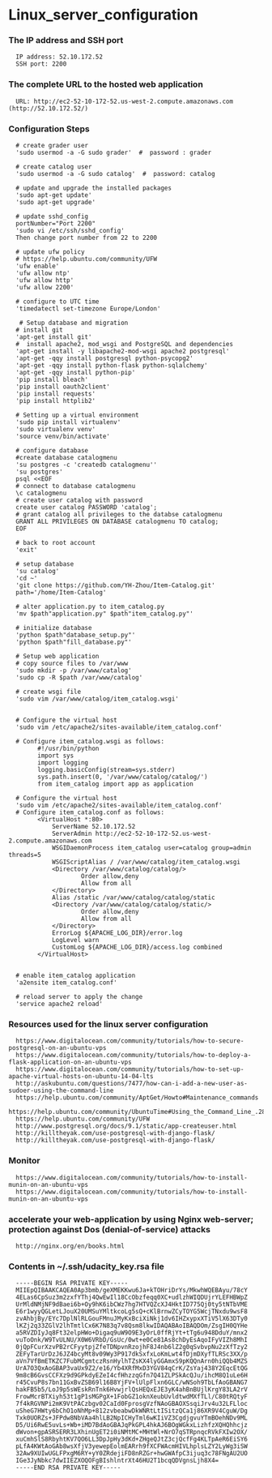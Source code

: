 # Linux_server_configuration

### The IP address and SSH port
      IP address: 52.10.172.52
      SSH port: 2200
   
### The complete URL to the hosted web application
      URL: http://ec2-52-10-172-52.us-west-2.compute.amazonaws.com (http://52.10.172.52/)

### Configuration Steps
      # create grader user
      'sudo usermod -a -G sudo grader'  #  password : grader
      
      # create catalog user
      'sudo usermod -a -G sudo catalog'  #  password: catalog
   
      # update and upgrade the installed packages
      'sudo apt-get update'
      'sudo apt-get upgrade'
  
      # update sshd_config
      portNumber="Port 2200"
      'sudo vi /etc/ssh/sshd_config'
      Then change port number from 22 to 2200

      # update ufw policy
      # https://help.ubuntu.com/community/UFW
      'ufw enable'
      'ufw allow ntp'
      'ufw allow http'
      'ufw allow 2200'
  
      # configure to UTC time
      'timedatectl set-timezone Europe/London'

       # Setup database and migration
      # install git
      'apt-get install git'
      #  install apache2, mod_wsgi and PostgreSQL and dependencies
      'apt-get install -y libapache2-mod-wsgi apache2 postgresql'
      'apt-get -qqy install postgresql python-psycopg2'
      'apt-get -qqy install python-flask python-sqlalchemy'
      'apt-get -qqy install python-pip'
      'pip install bleach'
      'pip install oauth2client'
      'pip install requests'
      'pip install httplib2'
   
      # Setting up a virtual environment
      'sudo pip install virtualenv'
      'sudo virtualenv venv'
      'source venv/bin/activate'
   
      # configure database 
      #create database catalogmenu
      'su postgres -c 'createdb catalogmenu''
      'su postgres'
      psql <<EOF
      # connect to database catalogmenu
      \c catalogmenu
      # create user catalog with password
      create user catalog PASSWORD 'catalog';
      # grant catalog all privileges to the databse catalogmenu
      GRANT ALL PRIVILEGES ON DATABASE catalogmenu TO catalog;
      EOF

      # back to root account
      'exit'
   
      # setup database
      'su catalog'
      'cd ~'
      'git clone https://github.com/YH-Zhou/Item-Catalog.git'
      path='/home/Item-Catalog'
      
      # alter application.py to item_catalog.py
      'mv $path"application.py" $path"item_catalog.py"'
      
      # initialize database
      'python $path"database_setup.py"' 
      'python $path"fill_database.py"'

      # Setup web application
      # copy source files to /var/www
      'sudo mkdir -p /var/www/catalog'
      'sudo cp -R $path /var/www/catalog'
      
      # create wsgi file
      'sudo vim /var/www/catalog/item_catalog.wsgi'


      # Configure the virtual host
      'sudo vim /etc/apache2/sites-available/item_catalog.conf'

      # Configure item_catalog.wsgi as follows:
            #!/usr/bin/python
            import sys
            import logging
            logging.basicConfig(stream=sys.stderr)
            sys.path.insert(0, '/var/www/catalog/catalog/')
            from item_catalog import app as application

      # Configure the virtual host
      'sudo vim /etc/apache2/sites-available/item_catalog.conf'
      # Configure item_catalog.conf as follows:
            <VirtualHost *:80>
                ServerName 52.10.172.52
                ServerAdmin http://ec2-52-10-172-52.us-west-2.compute.amazonaws.com
                WSGIDaemonProcess item_catalog user=catalog group=admin threads=5
                WSGIScriptAlias / /var/www/catalog/item_catalog.wsgi
                <Directory /var/www/catalog/catalog/>
                        Order allow,deny
                        Allow from all
                </Directory>
                Alias /static /var/www/catalog/catalog/static
                <Directory /var/www/catalog/catalog/static/>
                        Order allow,deny
                        Allow from all
                </Directory>
                ErrorLog ${APACHE_LOG_DIR}/error.log
                LogLevel warn
                CustomLog ${APACHE_LOG_DIR}/access.log combined
            </VirtualHost>


      # enable item_catalog application
      'a2ensite item_catalog.conf'
  
      # reload server to apply the change
      'service apache2 reload'
   
   
### Resources used for the linux server configuration
      https://www.digitalocean.com/community/tutorials/how-to-secure-postgresql-on-an-ubuntu-vps
      https://www.digitalocean.com/community/tutorials/how-to-deploy-a-flask-application-on-an-ubuntu-vps
      https://www.digitalocean.com/community/tutorials/how-to-set-up-apache-virtual-hosts-on-ubuntu-14-04-lts
      http://askubuntu.com/questions/7477/how-can-i-add-a-new-user-as-sudoer-using-the-command-line
      https://help.ubuntu.com/community/AptGet/Howto#Maintenance_commands
      https://help.ubuntu.com/community/UbuntuTime#Using_the_Command_Line_.28terminal.29
      https://help.ubuntu.com/community/UFW
      http://www.postgresql.org/docs/9.1/static/app-createuser.html
      http://killtheyak.com/use-postgresql-with-django-flask/
      http://killtheyak.com/use-postgresql-with-django-flask/
  
  
### Monitor 
      https://www.digitalocean.com/community/tutorials/how-to-install-munin-on-an-ubuntu-vps
      https://www.digitalocean.com/community/tutorials/how-to-install-munin-on-an-ubuntu-vps
      
### accelerate your web-application by using Nginx web-server; protection against Dos (denial-of-service) attacks
      http://nginx.org/en/books.html

### Contents in ~/.ssh/udacity_key.rsa file

      -----BEGIN RSA PRIVATE KEY-----
      MIIEpQIBAAKCAQEA0Ap3bmb/geXMEKKwu6Ja+kTOHriDrYs/MkwhWQEBAyu/78cY
      4ELas6CpSuz3m2zxfYThj4QwEwIl18CcObzfeqq0XC+udlzhWIQDUjrYLEFHBWpZ
      UrMldNMjNF9dBaei6b+Oy9hK6ibCWz7hg7HTVQZcXJ4HktID775Qj0ty5tNTbVME
      E6r1wyyQGLetLJouX20UMSuYMltkcoLg5sQ+cKlBrnwZCyTOYG5WcjTNxdu9wsF8
      zvAhbjBy/EYc7DplNlRLGouFMnuJMyKxBciXiNkj1dv6IHZxypxXTiV5lX63DTy0
      lKZj2q33ZGlV2lhTmtlCx6K7N83q7v8Qsm8lkwIDAQABAoIBAQDOm/ZsgIH0QYHe
      a5RVZDIyJq8Ft32elpHWo+Digaq9uW9O9E3yOrL0ffRjYt+tTg6u948DduY/mnx2
      vuToOnk/W9TvULNU/X0W6VRbD/GsUc/0wt+e0Ce81As8chDyEsAqoIFyVIZh8MhI
      0jQpFCurXzvPB2rCFyytpjZfeTDNpvnRzojhF8J4nb6lZ2g0qSvbvpNu2zXfTzy2
      ZEFyTarUrDzJ6JZ4bcyMt8v09Wy3P917dkSxfxLoKmLwt4fDjmDXyfTLRSc3XX/p
      aVn7VfBmETKZC7FubMCgmtczRsnHylhTZsKX4lyGGAmxS9pKQQnArn0hiQQb4MZS
      UrA7O3QxAoGBAP3vaUx9Z2/e16/Yb4XRfMxD3YGV84qCrK/ZsYaj438Y2EqcEtQG
      9m8cB6GvsCCFXz9d9GPkdyEZeI4cfHhzzqGfn7Q41ZLPSkAcQJu/ihcM8Q1uLe6H
      r45CvuP8s7bn11GxBvZSB69l16B8YjFV+lUlpFlxn6GLC/wNSoh9TbLfAoGBANG7
      hakFB5b5/LoJ9p5sWEskRnTnk6HvwjrlQsHEQxEJE3yK4ahBnBUjlKrgY83LA2rV
      FrowMcrBTXiyh53t1gP1sMGPgX+1FobGZ1oknXeubUvldtwdMXfTLl/C80tRQtyF
      7f4kRGVNPi2mK9VtPACzbgv02CaId0FprosgVzfNAoGBAOXSsqiJrv4u32LFLloc
      uSheG7HWty6bChO1oNhMp+812zvbeabwDkWNRtLtISitzQCa1j86XR9V4CguW/Dg
      Txk0UORZs+JFPdw8NbVAa4hlLB2NpICHyTml6wKIiVZ3CgdjgvuYTmBOehNDv9ML
      D5/Ui6RwE5uvLs+Wb+iMD7BdAoGBAJqPkGPL4hkAJ6BOgWGkxLizhfzXQHQhhcjz
      dWvon+gpASRSERR3LXhinUgET2i0iNMtMC+MHtWl+NrO7qSTRpnqcRVkFXIw2OX/
      xuCmhSlS8RbyhtKV7QO6LL3DpJpHy3dKd+ZHgeQJtZ3cjQcfFg4KLTpAeR6EiSY6
      pLfA4KWtAoGAb8wsXfjV3yewepEolmEARrh9fXCFWAcmHIVLhplsLZY2LyWg3iSW
      32Aw9XUIwUGLFPxgM6RY+yY0ZRdejiFD8nRZGr+hwGWAfpC3ijuq3c78FNgAU2UO
      IGe3JyNbkc7dwIIEZXOQOFgBIshlntrXt46HU2T1bcqQDVgnsLjh8X4=
      -----END RSA PRIVATE KEY-----
